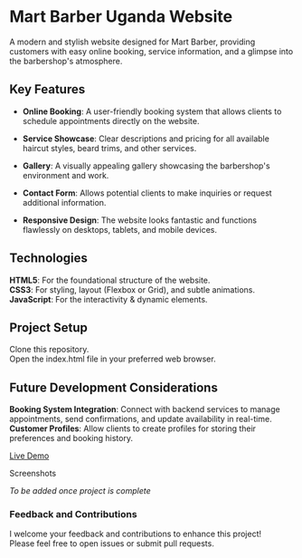 # Mart Barber Uganda Website

A modern and stylish website designed for Mart Barber, providing customers with easy online booking, service information, and a glimpse into the barbershop's atmosphere.

## Key Features

- **Online Booking**: A user-friendly booking system that allows clients to schedule appointments directly on the website.

- **Service Showcase**: Clear descriptions and pricing for all available haircut styles, beard trims, and other services.

- **Gallery**: A visually appealing gallery showcasing the barbershop's environment and work.

- **Contact Form**: Allows potential clients to make inquiries or request additional information.

- **Responsive Design**: The website looks fantastic and functions flawlessly on desktops, tablets, and mobile devices.

## Technologies

**HTML5**: For the foundational structure of the website.<br>
**CSS3**: For styling, layout (Flexbox or Grid), and subtle animations.<br>
**JavaScript**: For the interactivity & dynamic elements.

## Project Setup

Clone this repository.<br>
Open the index.html file in your preferred web browser.

## Future Development Considerations

**Booking System Integration**: Connect with backend services to manage appointments, send confirmations, and update availability in real-time.<br>
**Customer Profiles**: Allow clients to create profiles for storing their preferences and booking history.

[Live Demo](https://martbarber.netlify.app)

Screenshots

_To be added once project is complete_

### Feedback and Contributions

I welcome your feedback and contributions to enhance this project! <br>Please feel free to open issues or submit pull requests.
